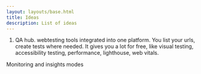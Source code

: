```yaml
---
layout: layouts/base.html
title: Ideas
description: List of ideas
---
```


1. QA hub. webtesting tools integrated into one platform. You list your urls, create tests where needed. It gives you a lot for free, like visual testing, accessibility testing, performance, lighthouse, web vitals. 

Monitoring and insights modes
